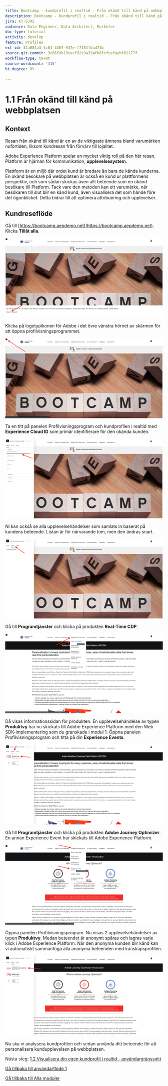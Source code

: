 ```yaml
---
title: Bootcamp - kundprofil i realtid - Från okänd till känd på webbplatsen
description: Bootcamp - kundprofil i realtid - Från okänd till känd på webbplatsen
jira: KT-5342
audience: Data Engineer, Data Architect, Marketer
doc-type: tutorial
activity: develop
feature: Profiles
exl-id: 32a084a3-4c04-4367-947e-f7151fdad73b
source-git-commit: 3c86f9b19cecf92c9a324fb6fcfcefaebf82177f
workflow-type: tm+mt
source-wordcount: '415'
ht-degree: 0%

---
```


# 1.1 Från okänd till känd på webbplatsen

## Kontext

Resan från okänd till känd är en av de viktigaste ämnena bland varumärken nuförtiden, liksom kundresan från förvärv till lojalitet.

Adobe Experience Platform spelar en mycket viktig roll på den här resan. Platform är hjärnan för kommunikation, **upplevelsesystem**.

Plattform är en miljö där ordet kund är bredare än bara de kända kunderna. En okänd besökare på webbplatsen är också en kund ur plattformens perspektiv, och som sådan skickas även allt beteende som en okänd besökare till Platform. Tack vare den metoden kan ett varumärke, när besökaren till slut blir en känd kund, även visualisera det som hände före det ögonblicket. Detta bidrar till att optimera attribuering och upplevelser.

## Kundreseflöde

Gå till [https://bootcamp.aepdemo.net](https://bootcamp.aepdemo.net). Klicka **Tillåt alla**.

![DSN](./images/web8.png)

Klicka på logotypikonen för Adobe i det övre vänstra hörnet av skärmen för att öppna profilvisningsprogrammet.

![Demo](./images/pv1.png)

Ta en titt på panelen Profilvisningsprogram och kundprofilen i realtid med **Experience Cloud ID** som primär identifierare för den okända kunden.

![Demo](./images/pv2.png)

Ni kan också se alla upplevelsehändelser som samlats in baserat på kundens beteende. Listan är för närvarande tom, men den ändras snart.

![Demo](./images/pv3.png)

Gå till **Programtjänster** och klicka på produkten **Real-Time CDP**.

![Demo](./images/pv4.png)

Då visas informationssidan för produkten. En upplevelsehändelse av typen **Produktvy** har nu skickats till Adobe Experience Platform med den Web SDK-implementering som du granskade i modul 1. Öppna panelen Profilvisningsprogram och titta på din **Experience Events**.

![Demo](./images/pv5.png)

Gå till **Programtjänster** och klicka på produkten **Adobe Journey Optimizer**. En annan Experience Event har skickats till Adobe Experience Platform.

![Demo](./images/pv7.png)

Öppna panelen Profilvisningsprogram. Nu visas 2 upplevelsehändelser av typen **Produktvy**. Medan beteendet är anonymt spåras och lagras varje klick i Adobe Experience Platform. När den anonyma kunden blir känd kan vi automatiskt sammanfoga alla anonyma beteenden med kunskapsprofilen.

![Demo](./images/pv8.png)

Nu ska vi analysera kundprofilen och sedan använda ditt beteende för att personalisera kundupplevelsen på webbplatsen.

Nästa steg: [1.2 Visualisera din egen kundprofil i realtid - användargränssnitt](./ex2.md)

[Gå tillbaka till användarflöde 1](./uc1.md)

[Gå tillbaka till Alla moduler](../../overview.md)
